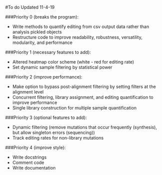 #To do
Updated 11-4-19

###Priority 0 (breaks the program):
* Write methods to quantify editing from csv output data rather than analysis pickled objects
* Restructure code to improve readability, robustness, versatility, modularity, and performance

###Priority 1 (necessary features to add):
* Altered heatmap color scheme (white - red for editing rate)
* Set dynamic sample filtering by statistical power

###Priority 2 (improve performance):
* Make option to bypass post-alignment filtering by setting filters at the alignment level
* Concurrent filtering, library assignment, and editing quantification to improve performance
* Single library construction for multiple sample quantification

###Priority 3 (optional features to add):
* Dynamic filtering (remove mutations that occur frequently (synthesis), but allow singleton errors (sequencing))
* Track editing rates for non-library mutations

###Priority 4 (improve style):
* Write docstrings
* Comment code
* Write documentation